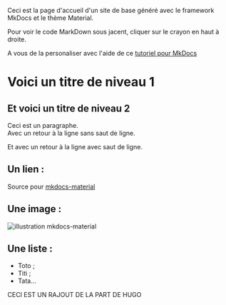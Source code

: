 Ceci est la page d'accueil d'un site de base généré avec le framework MkDocs et le thème Material.

Pour voir le code MarkDown sous jacent, cliquer sur le crayon en haut à droite.

A vous de la personaliser avec l'aide de ce [tutoriel pour MkDocs](https://ericecmorlaix.github.io/mkdocs_tutor/)

# Voici un titre de niveau 1
## Et voici un titre de niveau 2
Ceci est un paragraphe.  
Avec un retour à la ligne sans saut de ligne.

Et avec un retour à la ligne avec saut de ligne.

## Un lien :
Source pour [mkdocs-material](https://squidfunk.github.io/mkdocs-material/)

## Une image :
![illustration mkdocs-material](https://squidfunk.github.io/mkdocs-material/assets/images/illustration.png)

## Une liste :
- Toto ;
- Titi ;
- Tata...

CECI EST UN RAJOUT DE LA PART DE HUGO
